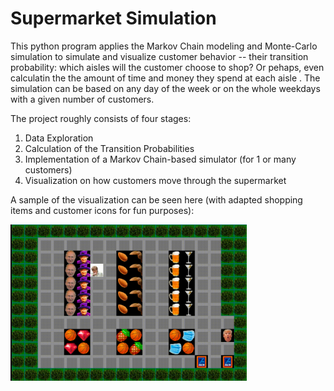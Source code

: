 # Supermarket Simulation
This python program applies the Markov Chain modeling and Monte-Carlo simulation to simulate and visualize customer behavior -- their transition probability: which aisles will the customer choose to shop? Or pehaps, even calculatin the the amount of time and money they spend at each aisle . The simulation can be based on any day of the week or on the whole weekdays with a given number of customers. 

The project roughly consists of four stages:

1. Data Exploration
2. Calculation of the Transition Probabilities
3. Implementation of a Markov Chain-based simulator (for 1 or many customers)
4. Visualization on how customers move through the supermarket

A sample of the visualization can be seen here (with adapted shopping items and customer icons for fun purposes):

  <img src="https://github.com/brauliotegui/MARKET/blob/master/marketanimation.gif" width="75%" height="75%">
